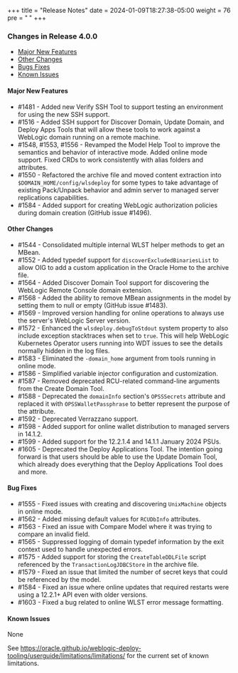 +++
title = "Release Notes"
date = 2024-01-09T18:27:38-05:00
weight = 76
pre = "<b> </b>"
+++


### Changes in Release 4.0.0
- [Major New Features](#major-new-features)
- [Other Changes](#other-changes)
- [Bugs Fixes](#bug-fixes)
- [Known Issues](#known-issues)


#### Major New Features
- #1481 - Added new Verify SSH Tool to support testing an environment for using the new SSH support.
- #1516 - Added SSH support for Discover Domain, Update Domain, and Deploy Apps Tools that will allow
          these tools to work against a WebLogic domain running on a remote machine.
- #1548, #1553, #1556 - Revamped the Model Help Tool to improve the semantics and behavior of interactive mode.
                 Added online mode support.  Fixed CRDs to work consistently with alias folders and attributes.
- #1550 - Refactored the archive file and moved content extraction into `$DOMAIN_HOME/config/wlsdeploy` for some types
          to take advantage of existing Pack/Unpack behavior and admin server to managed server replications capabilities.
- #1584 - Added support for creating WebLogic authorization policies during domain creation (GitHub issue #1496). 

#### Other Changes
- #1544 - Consolidated multiple internal WLST helper methods to get an MBean.
- #1552 - Added typedef support for `discoverExcludedBinariesList` to allow OIG to add a custom application in the
          Oracle Home to the archive file.
- #1564 - Added Discover Domain Tool support for discovering the WebLogic Remote Console domain extension.
- #1568 - Added the ability to remove MBean assignments in the model by setting them to null or empty (GitHub issue #1483).
- #1569 - Improved version handling for online operations to always use the server's WebLogic Server version.
- #1572 - Enhanced the `wlsdeploy.debugToStdout` system property to also include exception stacktraces when set to `true`.
          This will help WebLogic Kubernetes Operator users running into WDT issues to see the details normally hidden in
          the log files.
- #1583 - Eliminated the `-domain_home` argument from tools running in online mode.
- #1586 - Simplified variable injector configuration and customization.
- #1587 - Removed deprecated RCU-related command-line arguments from the Create Domain Tool.
- #1588 - Deprecated the `domainInfo` section's `OPSSSecrets` attribute and replaced it with `OPSSWalletPassphrase` to
          better represent the purpose of the attribute.
- #1592 - Deprecated Verrazzano support.
- #1598 - Added support for online wallet distribution to managed servers in 14.1.2.
- #1599 - Added support for the 12.2.1.4 and 14.1.1 January 2024 PSUs.
- #1605 - Deprecated the Deploy Applications Tool.  The intention going forward is that users should be able to use
          the Update Domain Tool, which already does everything that the Deploy Applications Tool does and more.

#### Bug Fixes
- #1555 - Fixed issues with creating and discovering `UnixMachine` objects in online mode.
- #1562 - Added missing default values for `RCUDbInfo` attributes.
- #1563 - Fixed an issue with Compare Model where it was trying to compare an invalid field.
- #1565 - Suppressed logging of domain typedef information by the exit context used to handle unexpected errors.
- #1575 - Added support for storing the `CreateTableDDLFile` script referenced by the `TransactionLogJDBCStore` in the
          archive file.
- #1579 - Fixed an issue that limited the number of secret keys that could be referenced by the model. 
- #1584 - Fixed an issue where online updates that required restarts were using a 12.2.1+ API even with older versions.
- #1603 - Fixed a bug related to online WLST error message formatting.

#### Known Issues
None

See https://oracle.github.io/weblogic-deploy-tooling/userguide/limitations/limitations/ for the current set of known limitations.
